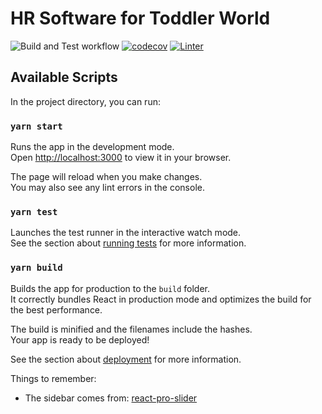 # HR Software for Toddler World

![Build and Test workflow](https://github.com/aheedshah/toddler-world-hr/actions/workflows/build_test_react.yml/badge.svg)
[![codecov](https://codecov.io/gh/aheedshah/toddler-world-hr/graph/badge.svg?token=QOFBQ3EMDO)](https://codecov.io/gh/aheedshah/toddler-world-hr)
[![Linter](https://github.com/aheedshah/toddler-world/actions/workflows/linter.yml/badge.svg)](https://github.com/marketplace/actions/super-linter)

## Available Scripts

In the project directory, you can run:

### `yarn start`

Runs the app in the development mode.\
Open [http://localhost:3000](http://localhost:3000) to view it in your browser.

The page will reload when you make changes.\
You may also see any lint errors in the console.

### `yarn test`

Launches the test runner in the interactive watch mode.\
See the section about [running tests](https://facebook.github.io/create-react-app/docs/running-tests) for more information.

### `yarn build`

Builds the app for production to the `build` folder.\
It correctly bundles React in production mode and optimizes the build for the best performance.

The build is minified and the filenames include the hashes.\
Your app is ready to be deployed!

See the section about [deployment](https://facebook.github.io/create-react-app/docs/deployment) for more information.

Things to remember:
- The sidebar comes from: [react-pro-slider](https://www.npmjs.com/package/react-pro-sidebar)